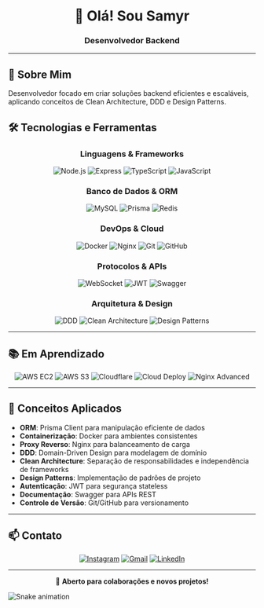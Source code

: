 <div align="center">
  
# 👋 Olá! Sou Samyr 

### Desenvolvedor Backend 

</div>

---

## 🚀 Sobre Mim

Desenvolvedor focado em criar soluções backend eficientes e escaláveis, aplicando conceitos de Clean Architecture, DDD e Design Patterns.

## 🛠️ Tecnologias e Ferramentas

<div align="center">

### Linguagens & Frameworks
![Node.js](https://img.shields.io/badge/Node.js-339933?style=for-the-badge&logo=node.js&logoColor=white)
![Express](https://img.shields.io/badge/Express-000000?style=for-the-badge&logo=express&logoColor=white)
![TypeScript](https://img.shields.io/badge/TypeScript-007ACC?style=for-the-badge&logo=typescript&logoColor=white)
![JavaScript](https://img.shields.io/badge/JavaScript-F7DF1E?style=for-the-badge&logo=javascript&logoColor=black)

### Banco de Dados & ORM
![MySQL](https://img.shields.io/badge/MySQL-4479A1?style=for-the-badge&logo=mysql&logoColor=white)
![Prisma](https://img.shields.io/badge/Prisma-2D3748?style=for-the-badge&logo=prisma&logoColor=white)
![Redis](https://img.shields.io/badge/Redis-DC382D?style=for-the-badge&logo=redis&logoColor=white)

### DevOps & Cloud
![Docker](https://img.shields.io/badge/Docker-2496ED?style=for-the-badge&logo=docker&logoColor=white)
![Nginx](https://img.shields.io/badge/Nginx-009639?style=for-the-badge&logo=nginx&logoColor=white)
![Git](https://img.shields.io/badge/Git-F05032?style=for-the-badge&logo=git&logoColor=white)
![GitHub](https://img.shields.io/badge/GitHub-181717?style=for-the-badge&logo=github&logoColor=white)

### Protocolos & APIs
![WebSocket](https://img.shields.io/badge/WebSocket-010101?style=for-the-badge&logo=socketdotio&logoColor=white)
![JWT](https://img.shields.io/badge/JWT-000000?style=for-the-badge&logo=jsonwebtokens&logoColor=white)
![Swagger](https://img.shields.io/badge/Swagger-85EA2D?style=for-the-badge&logo=swagger&logoColor=black)

### Arquitetura & Design
![DDD](https://img.shields.io/badge/DDD-0078D4?style=for-the-badge)
![Clean Architecture](https://img.shields.io/badge/Clean_Architecture-00599C?style=for-the-badge)
![Design Patterns](https://img.shields.io/badge/Design_Patterns-FF6B6B?style=for-the-badge)

</div>

---

## 📚 Em Aprendizado

<div align="center">

![AWS EC2](https://img.shields.io/badge/AWS_EC2-FF9900?style=for-the-badge&logo=amazon-aws&logoColor=white)
![AWS S3](https://img.shields.io/badge/AWS_S3-569A31?style=for-the-badge&logo=amazon-s3&logoColor=white)
![Cloudflare](https://img.shields.io/badge/Cloudflare_R2-F38020?style=for-the-badge&logo=cloudflare&logoColor=white)
![Cloud Deploy](https://img.shields.io/badge/Cloud_Deploy-4285F4?style=for-the-badge&logo=google-cloud&logoColor=white)
![Nginx Advanced](https://img.shields.io/badge/Nginx_Advanced-009639?style=for-the-badge&logo=nginx&logoColor=white)

</div>

---

## 💼 Conceitos Aplicados

- **ORM**: Prisma Client para manipulação eficiente de dados  
- **Containerização**: Docker para ambientes consistentes  
- **Proxy Reverso**: Nginx para balanceamento de carga  
- **DDD**: Domain-Driven Design para modelagem de domínio  
- **Clean Architecture**: Separação de responsabilidades e independência de frameworks  
- **Design Patterns**: Implementação de padrões de projeto  
- **Autenticação**: JWT para segurança stateless  
- **Documentação**: Swagger para APIs REST  
- **Controle de Versão**: Git/GitHub para versionamento  

---

## 📫 Contato

<div align="center">

[![Instagram](https://img.shields.io/badge/Instagram-E4405F?style=for-the-badge&logo=instagram&logoColor=white)](https://www.instagram.com/samyrxn/)
[![Gmail](https://img.shields.io/badge/Gmail-D14836?style=for-the-badge&logo=gmail&logoColor=white)](mailto:samyraraujo46@gmail.com)
[![LinkedIn](https://img.shields.io/badge/LinkedIn-0077B5?style=for-the-badge&logo=linkedin&logoColor=white)](https://linkedin.com/in/seu-usuario)

</div>

---

<div align="center">
  
💼 **Aberto para colaborações e novos projetos!**

</div>
<img src="https://raw.githubusercontent.com/samyrxn30/samyrxn30/output/snake.svg" alt="Snake animation" />

###
